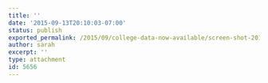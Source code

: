```yaml
---
title: ''
date: '2015-09-13T20:10:03-07:00'
status: publish
exported_permalink: /2015/09/college-data-now-available/screen-shot-2015-09-13-at-7-36-42-pm
author: sarah
excerpt: ''
type: attachment
id: 5656
---
```

<!DOCTYPE html PUBLIC "-//W3C//DTD HTML 4.0 Transitional//EN" "http://www.w3.org/TR/REC-html40/loose.dtd">
<?xml encoding="UTF-8">

